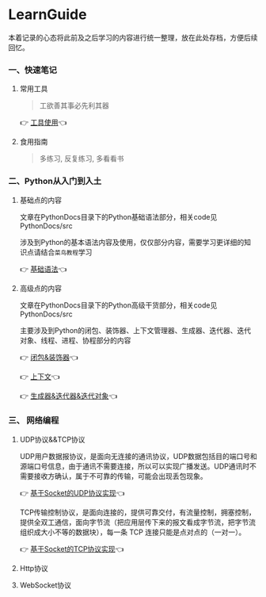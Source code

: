 # LearnGuide

本着记录的心态将此前及之后学习的内容进行统一整理，放在此处存档，方便后续回忆。



### 一、快速笔记

1. 常用工具

   > 工欲善其事必先利其器

   👉	[工具使用](ToolsDocs/工具集合.md)👈



2. 食用指南

   > 多练习, 反复练习, 多看看书



### 二、Python从入门到入土

1. 基础点的内容

   文章在PythonDocs目录下的Python基础语法部分，相关code见PythonDocs/src

   涉及到Python的基本语法内容及使用，仅仅部分内容，需要学习更详细的知识点请结合`菜鸟教程`学习

   👉	[基础语法](PythonDocs/Python-基础语法.md)👈



2. 高级点的内容

   文章在PythonDocs目录下的Python高级干货部分，相关code见PythonDocs/src

   主要涉及到Python的闭包、装饰器、上下文管理器、生成器、迭代器、迭代对象、线程、进程、协程部分的内容

   👉	[闭包&装饰器](PythonDocs/Python-闭包&装饰器.md)👈
   
   👉	[上下文](PythonDocs/Python-上下文.md)👈
   
   👉	[生成器&迭代器&迭代对象](PythonDocs/Python-生成器&迭代器&迭代对象.md)👈



### 三、 网络编程

1. UDP协议&&TCP协议

   UDP用户数据报协议，是面向无连接的通讯协议，UDP数据包括目的端口号和源端口号信息，由于通讯不需要连接，所以可以实现广播发送。UDP通讯时不需要接收方确认，属于不可靠的传输，可能会出现丢包现象。

   👉	[基于Socket的UDP协议实现](NetworkDocs/基于Socket的UDP协议实现.md)👈

   TCP传输控制协议，是面向连接的，提供可靠交付，有流量控制，拥塞控制，提供全双工通信，面向字节流（把应用层传下来的报文看成字节流，把字节流组织成大小不等的数据块），每一条 TCP 连接只能是点对点的（一对一）。

   👉	[基于Socket的TCP协议实现](NetworkDocs/基于Socket的TCP协议实现.md)👈



2. Http协议



3. WebSocket协议

